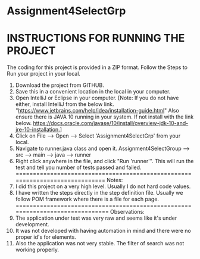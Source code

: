 # Assignment4SelectGrp
INSTRUCTIONS FOR RUNNING THE PROJECT
==========================================================================
The coding for this project is provided in a ZIP format. Follow the Steps to Run your project in your local.
1) Download the project from GITHUB.
2) Save this in a convenient location in the local in your computer.
3) Open IntelliJ or Eclipse in your computer.
[Note: If you do not have either, install IntelliJ from the below link.
"https://www.jetbrains.com/help/idea/installation-guide.html"
Also ensure there is JAVA 10 running in your system. If not install with the link below.
https://docs.oracle.com/javase/10/install/overview-jdk-10-and-jre-10-installation.]
4) Click on File --> Open --> Select 'Assignment4SelectGrp' from your local.
5) Navigate to runner.java class and open it.
Assignment4SelectGroup --> src --> main --> java --> runner
6) Right click anywhere in the file, and click "Run 'runner'".
This will run the test and tell you number of tests passed and failed.
=============================================================================
Notes:
1) I did this project on a very high level. Usually I do not hard code values.
2) I have written the steps directly in the step definition file. Usually we follow POM framework where
there is a file for each page.
==============================================================================
Observations:
1) The application under test was very raw and seems like it's under development.
2) It was not developed with having automation in mind and there were no proper id's for elements.
3) Also the application was not very stable. The filter of search was not working properly.

